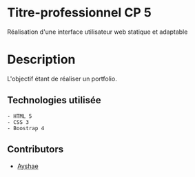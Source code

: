 # Titre-professionnel CP 5
Réalisation d'une interface utilisateur web statique et adaptable

# Description

L'objectif étant de réaliser un portfolio.


## Technologies utilisée


    - HTML 5
    - CSS 3
    - Boostrap 4
   

 ## Contributors
    
- [Ayshae](https://github.com/Ayshae)
